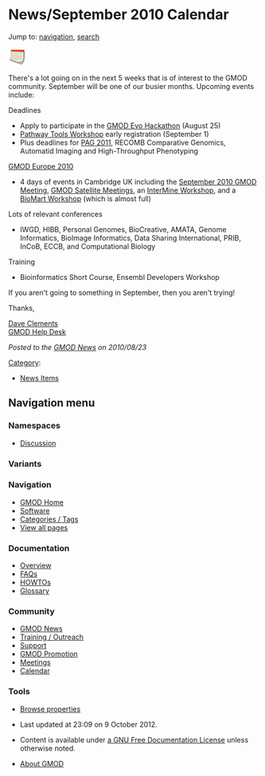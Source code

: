 



<span id="top"></span>




# <span dir="auto">News/September 2010 Calendar</span>






Jump to: [navigation](#mw-navigation), [search](#p-search)




[<img src="https://raw.githubusercontent.com/GMOD/gmod.github.io/main/mediawiki/images/2/26/Calendar_icon.gif" width="36"
height="35" alt="GMOD Calendar" />](../Calendar "GMOD Calendar")



There's a lot going on in the next 5 weeks that is of interest to the
GMOD community. September will be one of our busier months. Upcoming
events include:

Deadlines  

- Apply to participate in the [GMOD Evo
  Hackathon](../GMOD_Evo_Hackathon "GMOD Evo Hackathon") (August 25)
- <a href="http://bioinformatics.ai.sri.com/ptools10/"
  class="external text" rel="nofollow">Pathway Tools Workshop</a> early
  registration (September 1)
- Plus deadlines for [PAG 2011](../PAG_2011 "PAG 2011"), RECOMB
  Comparative Genomics, Automatid Imaging and High-Throughput
  Phenotyping

[GMOD Europe 2010](../GMOD_Europe_2010 "GMOD Europe 2010")

- 4 days of events in Cambridge UK including the [September 2010 GMOD
  Meeting](../September_2010_GMOD_Meeting "September 2010 GMOD Meeting"),
  [GMOD Satellite
  Meetings](../Satellite_Meetings_-_GMOD_Europe_2010 "Satellite Meetings - GMOD Europe 2010"),
  an [InterMine
  Workshop](../InterMine_Workshop_-_GMOD_Europe_2010 "InterMine Workshop - GMOD Europe 2010"),
  and a [BioMart
  Workshop](../BioMart_Workshop_-_GMOD_Europe_2010 "BioMart Workshop - GMOD Europe 2010")
  (which is almost full)

Lots of relevant conferences

- IWGD, HIBB, Personal Genomes, BioCreative, AMATA, Genome Informatics,
  BioImage Informatics, Data Sharing International, PRIB, InCoB, ECCB,
  and Computational Biology

Training

- Bioinformatics Short Course, Ensembl Developers Workshop

  

  
If you aren't going to something in September, then you aren't trying!

Thanks,

[Dave Clements](../User%3AClements "User%3AClements")  
[GMOD Help Desk](../GMOD_Help_Desk "GMOD Help Desk")

  



*Posted to the [GMOD News](../GMOD_News "GMOD News") on 2010/08/23*






[Category](../Special%3ACategories "Special%3ACategories"):

- [News Items](../Category%3ANews_Items "Category%3ANews Items")






## Navigation menu



### Namespaces


- <span id="ca-talk"><a
  href="http://gmod.org/mediawiki/index.php?title=Talk:News/September_2010_Calendar&amp;action=edit&amp;redlink=1"
  accesskey="t"
  title="Discussion about the content page [t]">Discussion</a></span>


### 

### Variants[](#)








<a href="../Main_Page"
style="background-image: url(../../images/GMOD-cogs.png);"
title="Visit the main page"></a>


### Navigation



- <span id="n-GMOD-Home">[GMOD Home](../Main_Page)</span>
- <span id="n-Software">[Software](../GMOD_Components)</span>
- <span id="n-Categories-.2F-Tags">[Categories /
  Tags](../Categories)</span>
- <span id="n-View-all-pages">[View all
  pages](../Special:AllPages)</span>




### Documentation



- <span id="n-Overview">[Overview](../Overview)</span>
- <span id="n-FAQs">[FAQs](../Category%3AFAQ)</span>
- <span id="n-HOWTOs">[HOWTOs](../Category%3AHOWTO)</span>
- <span id="n-Glossary">[Glossary](../Glossary)</span>




### Community



- <span id="n-GMOD-News">[GMOD News](../GMOD_News)</span>
- <span id="n-Training-.2F-Outreach">[Training /
  Outreach](../Training_and_Outreach)</span>
- <span id="n-Support">[Support](../Support)</span>
- <span id="n-GMOD-Promotion">[GMOD Promotion](../GMOD_Promotion)</span>
- <span id="n-Meetings">[Meetings](../Meetings)</span>
- <span id="n-Calendar">[Calendar](../Calendar)</span>




### Tools

- <span id="t-smwbrowselink"><a href="../Special%3ABrowse/News-2FSeptember_2010_Calendar"
  rel="smw-browse">Browse properties</a></span>



- <span id="footer-info-lastmod">Last updated at 23:09 on 9 October
  2012.</span>
<!-- - <span id="footer-info-viewcount">7,130 page views.</span> -->
- <span id="footer-info-copyright">Content is available under
  <a href="http://www.gnu.org/licenses/fdl-1.3.html" class="external"
  rel="nofollow">a GNU Free Documentation License</a> unless otherwise
  noted.</span>

<!-- -->

- <span id="footer-places-about">[About
  GMOD](../GMOD%3AAbout "GMOD%3AAbout")</span>

<!-- -->




